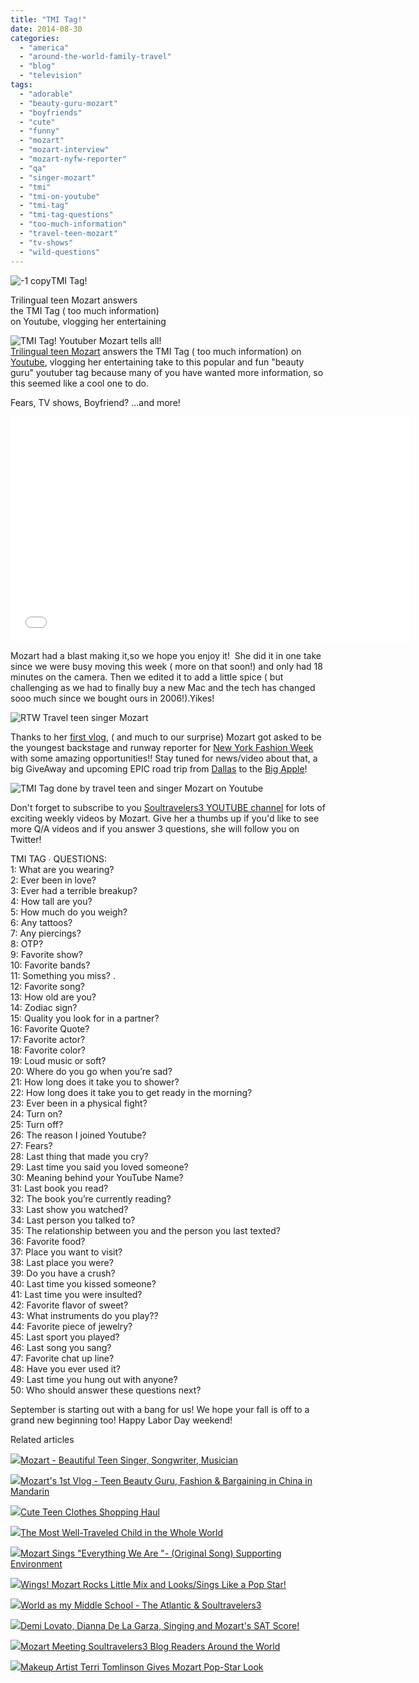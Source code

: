 ```yaml
---
title: "TMI Tag!"
date: 2014-08-30
categories: 
  - "america"
  - "around-the-world-family-travel"
  - "blog"
  - "television"
tags: 
  - "adorable"
  - "beauty-guru-mozart"
  - "boyfriends"
  - "cute"
  - "funny"
  - "mozart"
  - "mozart-interview"
  - "mozart-nyfw-reporter"
  - "qa"
  - "singer-mozart"
  - "tmi"
  - "tmi-on-youtube"
  - "tmi-tag"
  - "tmi-tag-questions"
  - "too-much-information"
  - "travel-teen-mozart"
  - "tv-shows"
  - "wild-questions"
---
```


![-1 copy](https://pub-ac94b3f306b24c0dba4238943c97f2e1.r2.dev/6a00e5502a9507883301b8d0602e61970c.jpg)TMI Tag!

Trilingual teen Mozart answers  
the TMI Tag ( too much information)  
on Youtube, vlogging her entertaining

<!--more-->

![TMI Tag! Youtuber Mozart tells all!](https://pub-ac94b3f306b24c0dba4238943c97f2e1.r2.dev/6a00e5502a9507883301b7c6d64c26970b.png)  
[Trilingual teen Mozart](http://soultravelers3new.local/2013/12/trilingual-mozart-travel-kid-expert-speaks-at-gec-about-world-education.html#more "trilingual teen Mozart public speaker") answers the TMI Tag ( too much information) on [Youtube](http://www.youtube.com/user/soultravelers3 "youtube soultravelers3"), vlogging her entertaining take to this popular and fun "beauty guru" youtuber tag because many of you have wanted more information, so this seemed like a cool one to do.  
  
Fears, TV shows, Boyfriend? ...and more!  
  

<iframe allowfullscreen frameborder="0" height="360" src="//www.youtube.com/embed/VdrHlaAF5wQ?list=UUcMwuQFsEJfOct29ZTa0v8w" width="640"></iframe>

  
  
Mozart had a blast making it,so we hope you enjoy it!  She did it in one take since we were busy moving this week ( more on that soon!) and only had 18 minutes on the camera. Then we edited it to add a little spice ( but challenging as we had to finally buy a new Mac and the tech has changed sooo much since we bought ours in 2006!).Yikes!  
  
![RTW Travel teen singer Mozart](https://pub-ac94b3f306b24c0dba4238943c97f2e1.r2.dev/6a00e5502a9507883301b7c6d64c35970b.png)  
  
  
Thanks to her [first vlog](http://www.youtube.com/watch?v=un95ND8Uasc "Mozart's first Vlog about Shopping in Mandarin in China"), ( and much to our surprise) Mozart got asked to be the youngest backstage and runway reporter for [New York Fashion Week](http://www.newyorkfashionweek.buzz/ "New York Fashion Week with Mozart as youngest reporter") with some amazing opportunities!! Stay tuned for news/video about that, a big GiveAway and upcoming EPIC road trip from [Dallas](http://soultravelers3new.local/2014/02/dallas-luxury-resort-arriving-to-big-d-in-style.html "dallas travel") to the [Big Apple](http://soultravelers3new.local/2009/09/family-travel-photo-nyc-usa-metropolitan-museum-of-art-egyptian.html "NYC travel")!  
  
![TMI Tag done by travel teen and singer Mozart on Youtube](https://pub-ac94b3f306b24c0dba4238943c97f2e1.r2.dev/6a00e5502a9507883301b7c6d64c3b970b.png)  
  
Don't forget to subscribe to you [Soultravelers3 YOUTUBE channel](http://www.youtube.com/user/soultravelers3 "soultravelers3 youtube channel") for lots of exciting weekly videos by Mozart. Give her a thumbs up if you'd like to see more Q/A videos and if you answer 3 questions, she will follow you on Twitter!  
  
  
TMI TAG ∙ QUESTIONS:  
1: What are you wearing?  
2: Ever been in love?  
3: Ever had a terrible breakup?  
4: How tall are you?  
5: How much do you weigh?  
6: Any tattoos?  
7: Any piercings?  
8: OTP?  
9: Favorite show?  
10: Favorite bands?  
11: Something you miss? .  
12: Favorite song?  
13: How old are you?  
14: Zodiac sign?  
15: Quality you look for in a partner?  
16: Favorite Quote?  
17: Favorite actor?  
18: Favorite color?  
19: Loud music or soft?  
20: Where do you go when you’re sad?  
21: How long does it take you to shower?  
22: How long does it take you to get ready in the morning?  
23: Ever been in a physical fight?  
24: Turn on?  
25: Turn off?  
26: The reason I joined Youtube?  
27: Fears?  
28: Last thing that made you cry?  
29: Last time you said you loved someone?  
30: Meaning behind your YouTube Name?  
31: Last book you read?  
32: The book you’re currently reading?  
33: Last show you watched?  
34: Last person you talked to?  
35: The relationship between you and the person you last texted?  
36: Favorite food?  
37: Place you want to visit?  
38: Last place you were?  
39: Do you have a crush?  
40: Last time you kissed someone?  
41: Last time you were insulted?  
42: Favorite flavor of sweet?  
43: What instruments do you play??  
44: Favorite piece of jewelry?  
45: Last sport you played?  
46: Last song you sang?  
47: Favorite chat up line?  
48: Have you ever used it?  
49: Last time you hung out with anyone?  
50: Who should answer these questions next?  
  
September is starting out with a bang for us! We hope your fall is off to a grand new beginning too! Happy Labor Day weekend!

Related articles

[![](http://i.zemanta.com/255447587_80_80.jpg)](http://soultravelers3new.local/2014/03/mozart-beautiful-teen-singer-songwriter-musician.html)[Mozart - Beautiful Teen Singer, Songwriter, Musician](http://soultravelers3new.local/2014/03/mozart-beautiful-teen-singer-songwriter-musician.html)

[![](http://i.zemanta.com/292621390_80_80.jpg)](http://soultravelers3new.local/2014/08/mozarts-1st-vlog-teen-beauty-guru-fashion-bargaining-in-china-in-mandarin.html)[Mozart's 1st Vlog - Teen Beauty Guru, Fashion & Bargaining in China in Mandarin](http://soultravelers3new.local/2014/08/mozarts-1st-vlog-teen-beauty-guru-fashion-bargaining-in-china-in-mandarin.html)

[![](http://i.zemanta.com/290089499_80_80.jpg)](http://soultravelers3new.local/2014/08/cute-teen-clothes-shopping-haul.html)[Cute Teen Clothes Shopping Haul](http://soultravelers3new.local/2014/08/cute-teen-clothes-shopping-haul.html)

[![](http://i.zemanta.com/207027430_80_80.jpg)](http://soultravelers3new.local/2013/09/the-most-well-traveled-child-in-the-whole-world.html)[The Most Well-Traveled Child in the Whole World](http://soultravelers3new.local/2013/09/the-most-well-traveled-child-in-the-whole-world.html)

[![](http://i.zemanta.com/280595458_80_80.jpg)](http://soultravelers3new.local/2014/06/mozart-sings-everything-we-are-original-song-supporting-environment.html)[Mozart Sings "Everything We Are "- (Original Song) Supporting Environment](http://soultravelers3new.local/2014/06/mozart-sings-everything-we-are-original-song-supporting-environment.html)

[![](http://i.zemanta.com/276672350_80_80.jpg)](http://soultravelers3new.local/2014/06/wings-mozart-rocks-little-mix-and-lookssings-like-a-pop-star.html)[Wings! Mozart Rocks Little Mix and Looks/Sings Like a Pop Star!](http://soultravelers3new.local/2014/06/wings-mozart-rocks-little-mix-and-lookssings-like-a-pop-star.html)

[![](http://i.zemanta.com/261912623_80_80.jpg)](http://soultravelers3new.local/2014/04/world-as-my-middle-school-the-atlantic-soultravelers3.html)[World as my Middle School - The Atlantic & Soultravelers3](http://soultravelers3new.local/2014/04/world-as-my-middle-school-the-atlantic-soultravelers3.html)

[![](http://i.zemanta.com/281968163_80_80.jpg)](http://soultravelers3new.local/2014/06/demi-lovato-dianna-de-la-garza-singing-and-mozarts-sat-score.html)[Demi Lovato, Dianna De La Garza, Singing and Mozart's SAT Score!](http://soultravelers3new.local/2014/06/demi-lovato-dianna-de-la-garza-singing-and-mozarts-sat-score.html)

[![](http://i.zemanta.com/239455677_80_80.jpg)](http://soultravelers3new.local/2014/01/mozart-meeting-soultravelers3-blog-readers-around-the-world.html)[Mozart Meeting Soultravelers3 Blog Readers Around the World](http://soultravelers3new.local/2014/01/mozart-meeting-soultravelers3-blog-readers-around-the-world.html)

[![](http://i.zemanta.com/284160813_80_80.jpg)](http://soultravelers3new.local/2014/07/makeup-artist-terri-tomlinson-gives-mozart-pop-star-look.html)[Makeup Artist Terri Tomlinson Gives Mozart Pop-Star Look](http://soultravelers3new.local/2014/07/makeup-artist-terri-tomlinson-gives-mozart-pop-star-look.html)
